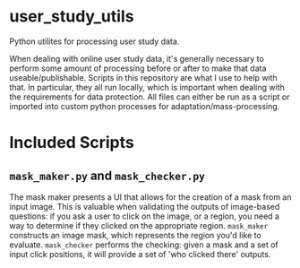 # user_study_utils
Python utilites for processing user study data.

When dealing with online user study data, it's generally necessary to perform
some amount of processing before or after to make that data
useable/publishable. Scripts in this repository are what I use to help with
that. In particular, they all run locally, which is important when dealing with
the requirements for data protection. All files can either be run as a script
or imported into custom python processes for adaptation/mass-processing.

# Included Scripts
## `mask_maker.py` and `mask_checker.py`
The mask maker presents a UI that allows for the creation of a mask from an
input image. This is valuable when validating the outputs of image-based
questions: if you ask a user to click on the image, or a region, you need a way
to determine if they clicked on the appropriate region. `mask_maker` constructs
an image mask, which represents the region you'd like to evaluate.
`mask_checker` performs the checking: given a mask and a set of input click
positions, it will provide a set of 'who clicked there' outputs.
